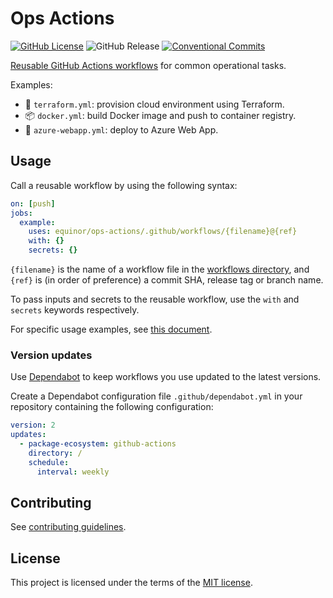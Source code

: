 # Ops Actions

[![GitHub License](https://img.shields.io/github/license/equinor/ops-actions)](LICENSE)
![GitHub Release](https://img.shields.io/github/v/release/equinor/ops-actions)
[![Conventional Commits](https://img.shields.io/badge/Conventional%20Commits-1.0.0-%23FE5196?logo=conventionalcommits&logoColor=white)](https://conventionalcommits.org)

[Reusable GitHub Actions workflows](https://docs.github.com/en/actions/using-workflows/reusing-workflows) for common operational tasks.

Examples:

- 🌲 `terraform.yml`: provision cloud environment using Terraform.
- 📦 `docker.yml`: build Docker image and push to container registry.
- 🚀 `azure-webapp.yml`: deploy to Azure Web App.

## Usage

Call a reusable workflow by using the following syntax:

```yaml
on: [push]
jobs:
  example:
    uses: equinor/ops-actions/.github/workflows/{filename}@{ref}
    with: {}
    secrets: {}
```

`{filename}` is the name of a workflow file in the [workflows directory](.github/workflows), and `{ref}` is (in order of preference) a commit SHA, release tag or branch name.

To pass inputs and secrets to the reusable workflow, use the `with` and `secrets` keywords respectively.

For specific usage examples, see [this document](docs/usage-examples.md).

### Version updates

Use [Dependabot](https://docs.github.com/en/code-security/dependabot/dependabot-version-updates/about-dependabot-version-updates) to keep workflows you use updated to the latest versions.

Create a Dependabot configuration file `.github/dependabot.yml` in your repository containing the following configuration:

```yaml
version: 2
updates:
  - package-ecosystem: github-actions
    directory: /
    schedule:
      interval: weekly
```

## Contributing

See [contributing guidelines](CONTRIBUTING.md).

## License

This project is licensed under the terms of the [MIT license](LICENSE).
